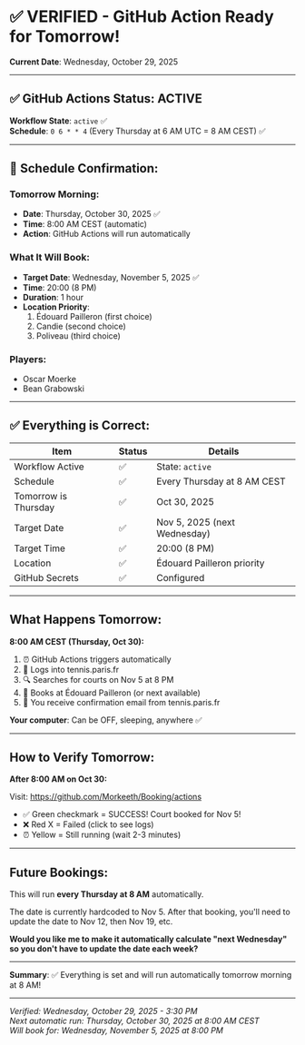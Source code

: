# ✅ VERIFIED - GitHub Action Ready for Tomorrow!

**Current Date**: Wednesday, October 29, 2025

---

## ✅ GitHub Actions Status: ACTIVE

**Workflow State**: `active` ✅  
**Schedule**: `0 6 * * 4` (Every Thursday at 6 AM UTC = 8 AM CEST) ✅

---

## 📅 Schedule Confirmation:

### Tomorrow Morning:
- **Date**: Thursday, October 30, 2025 ✅
- **Time**: 8:00 AM CEST (automatic)
- **Action**: GitHub Actions will run automatically

### What It Will Book:
- **Target Date**: Wednesday, November 5, 2025 ✅
- **Time**: 20:00 (8 PM)
- **Duration**: 1 hour
- **Location Priority**:
  1. Édouard Pailleron (first choice)
  2. Candie (second choice)
  3. Poliveau (third choice)

### Players:
- Oscar Moerke
- Bean Grabowski

---

## ✅ Everything is Correct:

| Item | Status | Details |
|------|--------|---------|
| Workflow Active | ✅ | State: `active` |
| Schedule | ✅ | Every Thursday at 8 AM CEST |
| Tomorrow is Thursday | ✅ | Oct 30, 2025 |
| Target Date | ✅ | Nov 5, 2025 (next Wednesday) |
| Target Time | ✅ | 20:00 (8 PM) |
| Location | ✅ | Édouard Pailleron priority |
| GitHub Secrets | ✅ | Configured |

---

## What Happens Tomorrow:

**8:00 AM CEST (Thursday, Oct 30):**

1. ⏰ GitHub Actions triggers automatically
2. 🔐 Logs into tennis.paris.fr
3. 🔍 Searches for courts on Nov 5 at 8 PM
4. 🎾 Books at Édouard Pailleron (or next available)
5. 📧 You receive confirmation email from tennis.paris.fr

**Your computer**: Can be OFF, sleeping, anywhere ✅

---

## How to Verify Tomorrow:

**After 8:00 AM on Oct 30:**

Visit: https://github.com/Morkeeth/Booking/actions

- ✅ Green checkmark = SUCCESS! Court booked for Nov 5!
- ❌ Red X = Failed (click to see logs)
- ⏰ Yellow = Still running (wait 2-3 minutes)

---

## Future Bookings:

This will run **every Thursday at 8 AM** automatically. 

The date is currently hardcoded to Nov 5. After that booking, you'll need to update the date to Nov 12, then Nov 19, etc.

**Would you like me to make it automatically calculate "next Wednesday" so you don't have to update the date each week?**

---

**Summary**: ✅ Everything is set and will run automatically tomorrow morning at 8 AM!

---

*Verified: Wednesday, October 29, 2025 - 3:30 PM*  
*Next automatic run: Thursday, October 30, 2025 at 8:00 AM CEST*  
*Will book for: Wednesday, November 5, 2025 at 8:00 PM*

